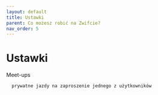 ```yaml
---
layout: default
title: Ustawki
parent: Co możesz robić na Zwifcie?
nav_order: 5
---
```


# Ustawki 

Meet-ups


      prywatne jazdy na zaproszenie jednego z użytkowników 